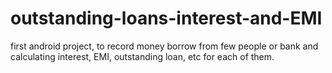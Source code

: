 # outstanding-loans-interest-and-EMI
first android project, to record money borrow from few people or bank and calculating interest, EMI, outstanding loan, etc for each of them.
